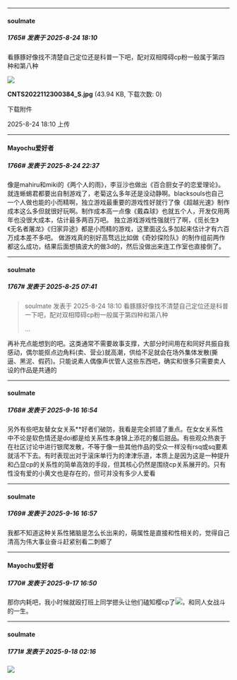 ﻿
*****

####  soulmate  
##### 1765#       发表于 2025-8-24 18:10

看豚豚好像找不清楚自己定位还是科普一下吧，配对双相障碍cp粉一般属于第四种和第八种

<img src="https://img.stage1st.com/forum/202508/24/181008wing66h5ng8uruu8.jpg" referrerpolicy="no-referrer">

<strong>CNTS2022112300384_S.jpg</strong> (43.94 KB, 下载次数: 0)

下载附件

2025-8-24 18:10 上传

*****

####  Mayochu爱好者  
##### 1766#       发表于 2025-8-24 22:37

像是mahiru和miki的《两个人的雨》，李豆沙也做出《百合厨女子的恋爱理论》。就连蜥蜴君都要出自制游戏了，老菊这么多年还是没动静啊。blacksouls也自己一个人做也能的小而精啊，独立游戏最重要的游戏性好就行了像《超越光速》制作成本这么多但就很好玩啊。制作成本高一点像《戴森球》也就五个人，开发仅用两年也没很大成本，估计最多两百万吧。
独立游戏游戏性强就行了啊，《觅长生》《无名者屠龙》《归家异途》都是小而精的游戏，这里面这么多加起来估计才有六百万成本差不多吧。
做游戏真的别好高骛远比如做《奇妙探险队》的制作组前两作都这么成功，结果后面想搞波大的做3d的，然后没做出来连工作室也直接倒了。

*****

####  soulmate  
##### 1767#       发表于 2025-8-25 07:41

<blockquote>soulmate 发表于 2025-8-24 18:10
看豚豚好像找不清楚自己定位还是科普一下吧，配对双相障碍cp粉一般属于第四种和第八种

 ...</blockquote>
再补充点能想到的吧。这类通常不需要故事支撑，大部分时间用在和同好共振自我感动，偶尔能抠点边角料(卖、营业)就高潮，供给不足就会在场外集体发散(撕逼、黑泥、假药)。只能说素人偶像声优管人这些东西吧，确实和很多只需要卖人设的作品是共通的

*****

####  soulmate  
##### 1768#       发表于 2025-9-16 16:54

另外有些吧友替女女关系**好者们破防，我看是完全抓错了重点。在女女关系性中不论是软色情还是doi都是给关系性本身锦上添花的餐后甜品。有些观众热衷于在社区讨论中进行银爬发散，不等于像一些其他作品的受众一样没有rsq或sq要素就活不下去。有时表现出对于滚床单行为的津津乐道，本质上是因为这是一种提升和凸显cp的关系性的简单高效的手段，但其核心仍然是围绕cp关系展开的。只有性没有爱的小黄文也是存在的，但可并没有多少人爱看

*****

####  soulmate  
##### 1769#       发表于 2025-9-16 16:57

我都不知道这种关系性猪脑是怎么长出来的，萌属性是直接和性相关的，觉得自己清高为伟大事业奋斗赶紧别看二刺螈了


*****

####  Mayochu爱好者  
##### 1770#       发表于 2025-9-17 16:50

那你内耗吧，我小时候就殴打班上同学摁头让他们磕知樱cp了<img src="https://static.stage1st.com/image/smiley/face2017/053.png" referrerpolicy="no-referrer">，和同人女战斗的一生。


*****

####  soulmate  
##### 1771#       发表于 2025-9-18 02:16

<img src="https://img.stage1st.com/forum/202509/18/021428u7o7yvwffeefmb7i.jpg" referrerpolicy="no-referrer">

